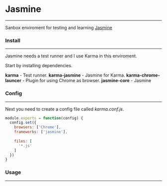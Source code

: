 # Jasmine
***


Sanbox enviroment for testing and learning [Jasmine](http://jasmine.github.io/)

### Install
***

Jasmine needs a test runner and I use Karma in this enviroment.

Start by installing dependencies.

**karma** - Test runner.
**karma-jasmine** - Jasmine for Karma.
**karma-chrome-launcer** - Plugin for using Chrome as browser.
**jasmine-core** - Jasmine

### Config
***

Next you need to create a config file called *karma.conf.js*.

```javascript
module.exports = function(config) {
  config.set({
    browsers: ['Chrome'],
    frameworks: ['jasmine'],
 
    files: [
      '*.js'
    ]
  })
}
```

### Usage
***


